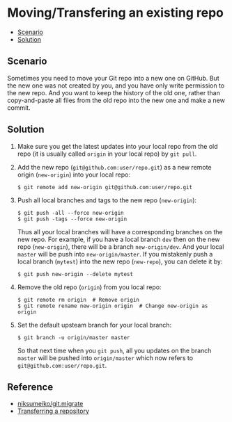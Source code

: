 # Moving/Transfering an existing repo #

* [Scenario](#scenario)
* [Solution](#solution)


## Scenario ##

Sometimes you need to move your Git repo into a new one on GitHub.
But the new one was not created by you, and you have only write
permission to the new repo.  And you want to keep the history of the
old one, rather than copy-and-paste all files from the old repo into
the new one and make a new commit.


## Solution ##

1. Make sure you get the latest updates into your local repo from the
   old repo (it is usually called `origin` in your local repo) by `git
   pull`.

2. Add the new repo (`git@github.com:user/repo.git`) as a new remote
   origin (`new-origin`) into your local repo:

   ```console
   $ git remote add new-origin git@github.com:user/repo.git
   ```

3. Push all local branches and tags to the new repo (`new-origin`):

   ```console
   $ git push -all --force new-origin
   $ git push -tags --force new-origin
   ```

   Thus all your local branches will have a corresponding branches on
   the new repo. For example, if you have a local branch `dev` then on
   the new repo (`new-origin`), there will be a branch
   `new-origin/dev`.  And your local `master` will be push into
   `new-origin/master`.  If you mistakenly push a local branch
   (`mytest`) into the new repo (`new-repo`), you can delete it by:
   
   ```console
   $ git push new-origin --delete mytest
   ```

4. Remove the old repo (`origin`) from you local repo:

   ```console
   $ git remote rm origin  # Remove origin
   $ git remote rename new-origin origin  # Change new-origin as origin
   ```
   
5. Set the default upsteam branch for your local branch:

   ```console
   $ git branch -u origin/master master
   ```
   
   So that next time when you `git push`, all you updates on the
   branch `master` will be pushed into `origin/master` which now
   refers to `git@github.com:user/repo.git`.


## Reference ##

* [niksumeiko/git.migrate](https://gist.github.com/niksumeiko/8972566)
* [Transferring a repository](https://help.github.com/en/articles/transferring-a-repository)
